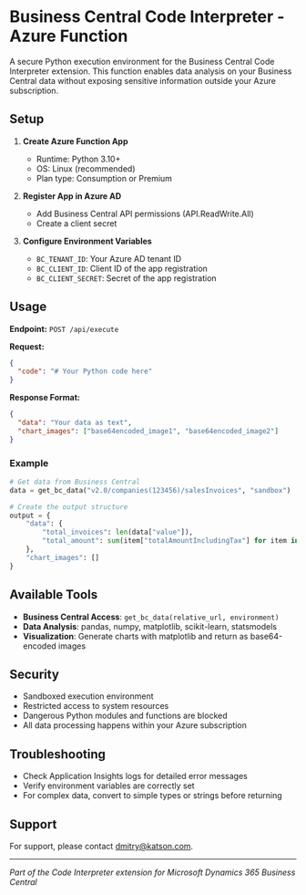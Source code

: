 # Business Central Code Interpreter - Azure Function

A secure Python execution environment for the Business Central Code Interpreter extension. This function enables data analysis on your Business Central data without exposing sensitive information outside your Azure subscription.

## Setup

1. **Create Azure Function App**
   - Runtime: Python 3.10+
   - OS: Linux (recommended)
   - Plan type: Consumption or Premium

2. **Register App in Azure AD**
   - Add Business Central API permissions (API.ReadWrite.All)
   - Create a client secret

3. **Configure Environment Variables**
   - `BC_TENANT_ID`: Your Azure AD tenant ID
   - `BC_CLIENT_ID`: Client ID of the app registration
   - `BC_CLIENT_SECRET`: Secret of the app registration

## Usage

**Endpoint:** `POST /api/execute`

**Request:**
```json
{
  "code": "# Your Python code here"
}
```

**Response Format:**
```json
{
  "data": "Your data as text",
  "chart_images": ["base64encoded_image1", "base64encoded_image2"]
}
```

### Example

```python
# Get data from Business Central
data = get_bc_data("v2.0/companies(123456)/salesInvoices", "sandbox")

# Create the output structure
output = {
    "data": {
        "total_invoices": len(data["value"]),
        "total_amount": sum(item["totalAmountIncludingTax"] for item in data["value"])
    },
    "chart_images": []
}
```

## Available Tools

- **Business Central Access**: `get_bc_data(relative_url, environment)`
- **Data Analysis**: pandas, numpy, matplotlib, scikit-learn, statsmodels
- **Visualization**: Generate charts with matplotlib and return as base64-encoded images

## Security

- Sandboxed execution environment
- Restricted access to system resources
- Dangerous Python modules and functions are blocked
- All data processing happens within your Azure subscription

## Troubleshooting

- Check Application Insights logs for detailed error messages
- Verify environment variables are correctly set
- For complex data, convert to simple types or strings before returning

## Support

For support, please contact dmitry@katson.com.

---

*Part of the Code Interpreter extension for Microsoft Dynamics 365 Business Central* 